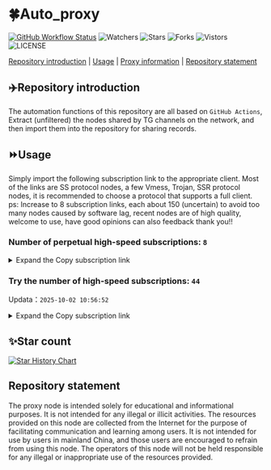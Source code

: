# 🍀Auto_proxy
[![GitHub Workflow Status](https://img.shields.io/github/actions/workflow/status/PangTouY00/Auto_proxy/main.yml?branch=main)](https://github.com/PangTouY00/Auto_proxy/actions/workflows/main.yml?branch=main) 
![Watchers](https://img.shields.io/github/watchers/w1770946466/Auto_proxy) ![Stars](https://img.shields.io/github/stars/PangTouY00/Auto_proxy) ![Forks](https://img.shields.io/github/forks/w1770946466/Auto_proxy) ![Vistors](https://visitor-badge.laobi.icu/badge?page_id=PangTouY00.Auto_proxy) ![LICENSE](https://img.shields.io/badge/license-CC%20BY--SA%204.0-green.svg)

[Repository introduction](https://github.com/PangTouY00/Auto_proxy#Repositoryintroduction) | [Usage](https://github.com/PangTouY00/Auto_proxy#Usage) | [Proxy information](https://github.com/PangTouY00/Auto_proxy#Proxyinformation) | [Repository statement](https://github.com/PangTouY00/Auto_proxy#Repositorystatement)

## ✈️Repository introduction
The automation functions of this repository are all based on `GitHub Actions`,
Extract (unfiltered) the nodes shared by TG channels on the network, and then import them into the repository for sharing records.

## ⏩Usage
Simply import the following subscription link to the appropriate client. Most of the links are SS protocol nodes, a few Vmess, Trojan, SSR protocol nodes, it is recommended to choose a protocol that supports a full client.
ps: Increase to 8 subscription links, each about 150 (uncertain) to avoid too many nodes caused by software lag, recent nodes are of high quality, welcome to use, have good opinions can also feedback thank you!!

### Number of perpetual high-speed subscriptions: `8`

<details>
  <summary>Expand the Copy subscription link</summary>

  
- [Multiprotocol Base64 encoding](https://raw.githubusercontent.com/PangTouY00/Auto_proxy/main/Long_term_subscription1)
`https://raw.githubusercontent.com/PangTouY00/Auto_proxy/main/Long_term_subscription_num`
`Total number of merge nodes: 201`

- [Multiprotocol Base64 encoding](https://raw.githubusercontent.com/PangTouY00/Auto_proxy/main/Long_term_subscription1)
`https://raw.githubusercontent.com/PangTouY00/Auto_proxy/main/Long_term_subscription1`
`Total number of merge nodes: 26`

- [Multiprotocol Base64 encoding](https://raw.githubusercontent.com/PangTouY00/Auto_proxy/main/Long_term_subscription2)
`https://raw.githubusercontent.com/PangTouY00/Auto_proxy/main/Long_term_subscription2`
`Total number of merge nodes: 26`

- [Multiprotocol Base64 encoding](https://raw.githubusercontent.com/PangTouY00/Auto_proxy/main/Long_term_subscription3)
`https://raw.githubusercontent.com/PangTouY00/Auto_proxy/main/Long_term_subscription3`
`Total number of merge nodes: 26`

- [Multiprotocol Base64 encoding](https://raw.githubusercontent.com/PangTouY00/Auto_proxy/main/Long_term_subscription4)
`https://raw.githubusercontent.com/PangTouY00/Auto_proxy/main/Long_term_subscription4`
`Total number of merge nodes: 26`

- [Multiprotocol Base64 encoding](https://raw.githubusercontent.comPangTouY00/Auto_proxy/main/Long_term_subscription5)
`https://raw.githubusercontent.com/PangTouY00/Auto_proxy/main/Long_term_subscription5`
`Total number of merge nodes: 26`

- [Multiprotocol Base64 encoding](https://raw.githubusercontent.com/PangTouY00/Auto_proxy/main/Long_term_subscription6)
`https://raw.githubusercontent.com/PangTouY00/Auto_proxy/main/Long_term_subscription6`
`Total number of merge nodes: 26`

- [Multiprotocol Base64 encoding](https://raw.githubusercontent.com/PangTouY00/Auto_proxy/main/Long_term_subscription7)
`https://raw.githubusercontent.com/PangTouY00/Auto_proxy/main/Long_term_subscription7`
`Total number of merge nodes: 26`

- [Multiprotocol Base64 encoding](https://raw.githubusercontent.com/PangTouY00/Auto_proxy/main/Long_term_subscription8)
`https://raw.githubusercontent.com/PangTouY00/Auto_proxy/main/Long_term_subscription8`
`Total number of merge nodes: 19`

- [Clash subscription](https://raw.githubusercontent.com/PangTouY00/Auto_proxy/main/Long_term_subscription2.yaml)
`https://raw.githubusercontent.com/PangTouY00/Auto_proxy/main/Long_term_subscription1.yaml`


- [Clash subscription](https://raw.githubusercontent.com/PangTouY00/Auto_proxy/main/Long_term_subscription2.yaml)
`https://raw.githubusercontent.com/PangTouY00/Auto_proxy/main/Long_term_subscription2.yaml`


- [Clash subscription](https://raw.githubusercontent.com/PangTouY00/Auto_proxy/main/Long_term_subscription3.yaml)
`https://raw.githubusercontent.com/PangTouY00/Auto_proxy/main/Long_term_subscription3.yaml`
  
</details>

### Try the number of high-speed subscriptions: `44`
Updata：`2025-10-02 10:56:52`


<details>
  <summary>Expand the Copy subscription link</summary>  










































































































































































































































































































































































































































































































































































































































































































































































































































































































































































































































































































































































































































































































































































































































































































































































































































































































































































































































































































































































































































































































































































































































































































































































































































































































































































































































































































































































































































































































































































































































































































































































































































































































































































































































































































































































































































































































































































































































































































































































































































































































































































































































































































































































































































































































































































































































































































































































































































































































































































































































































































































































































































































































































































































































































































































































































































































































































































































































































































































































































































































































































































































































































































































































































































































































































































































































































































































































































































































































































































































































































































































































































































































































































































































































































































































































































































































































































































































































































































































































































































































































































































































































































































































































































































































































































































































































































































































































































































































































































































































































































































































































































































































































































































































































































































































































































































































































































































































































































































































































































































































































































































































































































































































































































































































































































































































































































































































































































































































































































































































































































































































































































































































































































































































































































































































































































































































































































































































































































































































































































































































































































































































































































































































































































































































































































































































































































































































































































































































































































































































































































































































































































































































































































































































































































































































































































































































































































































































































































































































































































































































































































































































































































































































































































































































































































































































































































































































































































































































































































































































































































































































































































































































































































































































































































































































































































































































































































































































































































































































































































































































































































































































































































































































































































































































































































































































































































































































































































































































































































































































































































































































































































































































































































































































































































































































































































































































































































































































































































































































































































































































































































































































































































































































































































































































































































































































































































































































































































































































































































































































































































































































































































































































































































































































































































































































































































































































































































































































































































































































































































































































































































































































































































































































































































































































































































































































































































































































































































































































































































































































































































































































































































































































































































































































































































































































































































































































































































































































































































































































































































































































































































































































































































































































































































































































































































































































































































































































































































































































































































































































































































































































































































































































































































































































































































































































































































































































































































































































































































































































































































































































































































































































































































































































































































































































































































































































































































































































































































































































































































































>Trial subscription：
`https://b.guojiajia.filegear-sg.me/api/v1/client/subscribe?token=bd661fbfe7ec8872e429f30e137a9171`




>Trial subscription：
`https://kingfisher.top/api/v1/client/subscribe?token=bd5c5cfe36881a1049e2d9fdd216a300`




>Trial subscription：
`https://xiaoby.com/api/v1/client/subscribe?token=412704693b5f8b91156be4a29140514f`




>Trial subscription：
`https://www.camael.top/api/v1/client/subscribe?token=99e152531ce5b6a3c2711f0651107895`




>Trial subscription：
`https://qingyun.zybs.eu.org/api/v1/client/subscribe?token=ad9fd175d3e295665258b9d4555ebe67`




>Trial subscription：
`https://gods3.dashicn.buzz/api/v1/client/subscribe?token=b24b2f9f356a782e4da070b4b08afd47`




>Trial subscription：
`https://linlujs.cloud/api/v1/client/subscribe?token=c810baadee253ff03d984b0ded13bc79`




>Trial subscription：
`https://xiaohuolongjc.top/api/v1/client/subscribe?token=fa8dab72edc2aee4372ec6b50e04c94f`




>Trial subscription：
`https://cn.newbee.cyou/api/v1/client/subscribe?token=a38e58f7fafc30c63fa48ad5ea1d3ccf`




>Trial subscription：
`https://skt.shuiyun.org/api/v1/client/subscribe?token=64bc01b92397ece9941739497fe9c690`




>Trial subscription：
`https://proxy.txsb.fun/api/v1/client/subscribe?token=ccfcf1a69b5c6d06c513968d0dfb146b`




>Trial subscription：
`https://yywhale.com/api/v1/client/subscribe?token=407d973f89507826db544b51b7979175`




>Trial subscription：
`https://multiserver.multiserveradelshoop.com/api/v1/client/subscribe?token=9f2edd622b2ecf27c51f7cbbccb653e5`




>Trial subscription：
`http://tinnyrick8888.com/api/v1/client/subscribe?token=97f339a5183df57b0cf3d8767d6cc21c`




>Trial subscription：
`http://107.173.31.17/api/v1/client/subscribe?token=0c081a582319df02052a269e7ca9630a`




>Trial subscription：
`https://ldldo.top/api/v1/client/subscribe?token=f8a40bc9a54ce3698ed989b5e6bf7c92`




>Trial subscription：
`https://dabai.easygame.my/api/v1/client/subscribe?token=d088a1c4f9e602e0698827c35b8537c4`




>Trial subscription：
`https://a.guojiajia.filegear-sg.me/api/v1/client/subscribe?token=bbba02357956f0e26af2837e49a27879`




>Trial subscription：
`https://wdawd.ldldfwq.top/api/v1/client/subscribe?token=ae2a8824312a46cfc48b43c52f6a3d39`




>Trial subscription：
`https://nekocloud.qzz.io/api/v1/client/subscribe?token=f6ed329d5fee53ee89f35b94f3d4054c`




>Trial subscription：
`https://ldld.whtjdasha.com/api/v1/client/subscribe?token=203924f05ec54752ea9daf3b7c28a8dd`




>Trial subscription：
`https://dashuai.us/api/v1/client/subscribe?token=90cff1a5818155976c6af34754805ee9`




>Trial subscription：
`https://dl.vfkum.website/api/v1/client/subscribe?token=1226cf4598361ef75e218f53529fd0bb`




>Trial subscription：
`https://gods1.dashicn.buzz/api/v1/client/subscribe?token=2c1c9559047a272c7cc8bc1035bb4ed3`




>Trial subscription：
`https://slianvpn.com/api/v1/client/subscribe?token=b0ece3b89f893fd7115df48982afa6de`




>Trial subscription：
`https://asdaw.leidwxzcw.xyz/api/v1/client/subscribe?token=91c131b9364bca08bb5433ae39f6ea5a`




>Trial subscription：
`https://www.eeevpn.com/api/v1/client/subscribe?token=e6a714657e8489a4c3d2be8487c95613`




>Trial subscription：
`https://api.skrspc.org/api/v1/client/subscribe?token=ff75ea5b69efa3e4a532031e92c11fdb`




>Trial subscription：
`https://newbee.cyou/api/v1/client/subscribe?token=834fe37e5dd1988f3b9ce7e716893a03`




>Trial subscription：
`https://nekocloud.xx.kg/api/v1/client/subscribe?token=ec4cfe47182e711752990fbd1bd88fbb`




>Trial subscription：
`https://sufujia.top/api/v1/client/subscribe?token=7cd262b2bf34d0ceccce2b3d8013c0fc`




>Trial subscription：
`https://old-v2b.linkedton.com/api/v1/client/subscribe?token=53729e85f965c760c2decd6bbd006973`




>Trial subscription：
`https://edg.shuiyun.cc/api/v1/client/subscribe?token=fe41454ce870a038422733474afa4391`




>Trial subscription：
`https://4444445.xyz/api/v1/client/subscribe?token=9f4f86fae346c02f9dd408bef34e4547`




>Trial subscription：
`https://v2s.ip-ddns.com/api/v1/client/subscribe?token=7aa1472d8f8d9e6522a06e1ad2470319`




>Trial subscription：
`https://ylccloud.top/api/v1/client/subscribe?token=c2207d18addfb1aaeed79feeaa8abfae`




>Trial subscription：
`https://cfvpn.com/api/v1/client/subscribe?token=7aac3fec7fd26bf1a03d47f23d0f0873`




>Trial subscription：
`https://gods2.dashicn.buzz/api/v1/client/subscribe?token=9efc98f93eea26acf81a360b9ec0a6d3`




>Trial subscription：
`https://slianvpn.top/api/v1/client/subscribe?token=b60a53ee4243bc282fed7216e9c2612b`




>Trial subscription：
`https://www.louwangzhiyu.org/api/v1/client/subscribe?token=9b749eec4390081fd9e8a9f8a6c455f1`




>Trial subscription：
`https://fs.v2rayse.com/share/20251002/bfemrp0q3b.txt`




>Trial subscription：
`https://ld88.nxxbbf.com/api/v1/client/subscribe?token=21feade13925814d61c87ef83abf5121`




>Trial subscription：
`https://mugagw.leidwxzcw.xyz/api/v1/client/subscribe?token=3feeb3487cfc484066823e50b4962d7f`




>Trial subscription：
`https://go.yueyun.de/api/v1/client/subscribe?token=0ec83fd0c8b5908a49888407c905c0bd`



</details>

## ✨Star count
[![Star History Chart](https://api.star-history.com/svg?repos=PangTouY00/Auto_proxy&type=Date)](https://star-history.com/#w1770946466/Auto_proxy&Date)



## Repository statement
The proxy node is intended solely for educational and informational purposes. It is not intended for any illegal or illicit activities. The resources provided on this node are collected from the Internet for the purpose of facilitating communication and learning among users. It is not intended for use by users in mainland China, and those users are encouraged to refrain from using this node. The operators of this node will not be held responsible for any illegal or inappropriate use of the resources provided.
